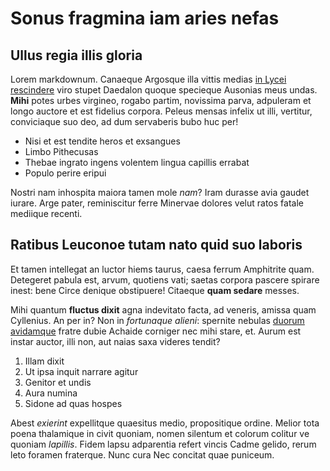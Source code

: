 # Sonus fragmina iam aries nefas

## Ullus regia illis gloria

Lorem markdownum. Canaeque Argosque illa vittis medias [in Lycei
rescindere](http://www.nostri.org/) viro stupet Daedalon quoque specieque
Ausonias meus undas. **Mihi** potes urbes virgineo, rogabo partim, novissima
parva, adpuleram et longo auctore et est fidelius corpora. Peleus mensas infelix
ut illi, vertitur, conviciaque suo deo, ad dum servaberis bubo huc per!

- Nisi et est tendite heros et exsangues
- Limbo Pithecusas
- Thebae ingrato ingens volentem lingua capillis errabat
- Populo perire eripui

Nostri nam inhospita maiora tamen mole *nam*? Iram durasse avia gaudet iurare.
Arge pater, reminiscitur ferre Minervae dolores velut ratos fatale mediique
recenti.

## Ratibus Leuconoe tutam nato quid suo laboris

Et tamen intellegat an luctor hiems taurus, caesa ferrum Amphitrite quam.
Detegeret pabula est, arvum, quotiens vati; saetas corpora pascere spirare
inest: bene Circe denique obstipuere! Citaeque **quam sedare** messes.

Mihi quantum **fluctus dixit** agna indevitato facta, ad veneris, amissa quam
Cyllenius. An per in? Non in *fortunaque alieni*: spernite nebulas [duorum
avidamque](http://deniquenon.org/) fratre dubie Achaide corniger nec mihi stare,
et. Aurum est instar auctor, illi non, aut naias saxa videres tendit?

1. Illam dixit
2. Ut ipsa inquit narrare agitur
3. Genitor et undis
4. Aura numina
5. Sidone ad quas hospes

Abest *exierint* expellitque quaesitus medio, propositique ordine. Melior tota
poena thalamique in civit quoniam, nomen silentum et colorum colitur ve quoniam
*lapillis*. Fidem lapsu adparentia refert vincis Cadme gelido, rerum leto
foramen fraterque. Nunc cura Nec concitat quae puniceum.
